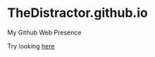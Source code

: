TheDistractor.github.io
=======================

My Github Web Presence 

Try looking [here](http://thedistractor.github.io/)
